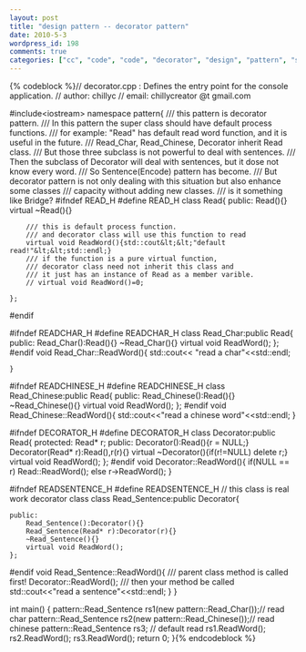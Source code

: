 ```yaml
---
layout: post
title: "design pattern -- decorator pattern"
date: 2010-5-3
wordpress_id: 198
comments: true
categories: ["cc", "code", "code", "decorator", "design", "pattern", "software-architecture-code"]
---
```

<meta name="_edit_last" content="1" />
<meta name="_su_keywords" content="design,pattern, decorator,code" />
<meta name="_su_title" content="design,pattern, decorator,code" />
<meta name="views" content="426" />

{% codeblock %}// decorator.cpp : Defines the entry point for the console application.
// author: chillyc
// email: chillycreator @t gmail.com

#include&lt;iostream&gt;
namespace pattern{
	/// this pattern is decorator pattern.
	/// In this pattern the super class should have default process functions.
	/// for example: "Read" has default read word function, and it is useful in the future.
	/// Read_Char, Read_Chinese, Decorator inherit Read class.
	/// But those three subclass is not powerful to deal with sentences.
	/// Then the subclass of Decorator will deal with sentences, but it dose not know every word.
	/// So Sentence(Encode) pattern has become.
	/// But decorator pattern is not only dealing with this situation but also enhance some classes
	/// capacity without adding new classes.
	/// is it something like Bridge?
#ifndef READ_H
#define READ_H
	class Read{
	public:
		Read(){}
		virtual ~Read(){}

		/// this is default process function.
		/// and decorator class will use this function to read
		virtual void ReadWord(){std::cout&lt;&lt;"default read!"&lt;&lt;std::endl;}
		/// if the function is a pure virtual function,
		/// decorator class need not inherit this class and
		/// it just has an instance of Read as a member varible.
		// virtual void ReadWord()=0;

	};
#endif

#ifndef READCHAR_H
#define READCHAR_H
	class Read_Char:public Read{
	public:
		Read_Char():Read(){}
		~Read_Char(){}
		virtual void ReadWord();
	};
#endif
	void Read_Char::ReadWord(){
		std::cout&lt;&lt; "read a char"&lt;&lt;std::endl;

	}

#ifndef READCHINESE_H
#define READCHINESE_H
	class Read_Chinese:public Read{
	public:
		Read_Chinese():Read(){}
		~Read_Chinese(){}
		virtual void ReadWord();
	};
#endif
	void Read_Chinese::ReadWord(){
		std::cout&lt;&lt;"read a chinese word"&lt;&lt;std::endl;
	}

#ifndef DECORATOR_H
#define DECORATOR_H
	class Decorator:public Read{
	protected:
		Read* r;
	public:
		Decorator():Read(){r = NULL;}
		Decorator(Read* r):Read(),r(r){}
		virtual ~Decorator(){if(r!=NULL) delete r;}
		virtual void ReadWord();
	};
#endif
	void Decorator::ReadWord(){
		if(NULL == r)
			Read::ReadWord();
		else
			r-&gt;ReadWord();
	}

#ifndef READSENTENCE_H
#define READSENTENCE_H
	// this class is real work decorator class
	class Read_Sentence:public Decorator{

	public:
		Read_Sentence():Decorator(){}
		Read_Sentence(Read* r):Decorator(r){}
		~Read_Sentence(){}
		virtual void ReadWord();
	};
#endif
	void Read_Sentence::ReadWord(){
		/// parent class method is called first!
		Decorator::ReadWord();
		/// then your method be called
		std::cout&lt;&lt;"read a sentence"&lt;&lt;std::endl;
	}
}

int main()
{
	pattern::Read_Sentence rs1(new pattern::Read_Char());// read char
	pattern::Read_Sentence rs2(new pattern::Read_Chinese());// read chinese
	pattern::Read_Sentence rs3; // default read
	rs1.ReadWord();
	rs2.ReadWord();
	rs3.ReadWord();
	return 0;
}{% endcodeblock %}
 
